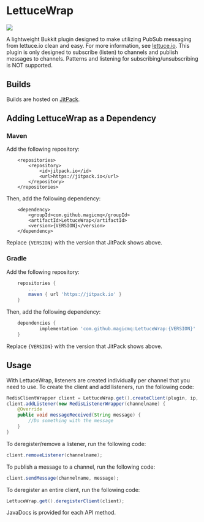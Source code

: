 # LettuceWrap
[![](https://jitpack.io/v/magicmq/LettuceWrap.svg)](https://jitpack.io/#magicmq/LettuceWrap)

A lightweight Bukkit plugin designed to make utilizing PubSub messaging from lettuce.io clean and easy. For more information, see [lettuce.io](http://lettuce.io). This plugin is only designed to subscribe (listen) to channels and publish messages to channels. Patterns and listening for subscribing/unsubscribing is NOT supported.

## Builds
Builds are hosted on [JitPack](https://jitpack.io/#magicmq/LettuceWrap).

## Adding LettuceWrap as a Dependency
### Maven
Add the following repository:
``` maven
	<repositories>
		<repository>
		    <id>jitpack.io</id>
		    <url>https://jitpack.io</url>
		</repository>
	</repositories>
```
Then, add the following dependency:
``` maven
	<dependency>
	    <groupId>com.github.magicmq</groupId>
	    <artifactId>LettuceWrap</artifactId>
	    <version>{VERSION}</version>
	</dependency>
```
Replace `{VERSION}` with the version that JitPack shows above.
### Gradle
Add the following repository:
``` groovy
	repositories {
		...
		maven { url 'https://jitpack.io' }
	}
```
Then, add the following dependency:
``` groovy
	dependencies {
	        implementation 'com.github.magicmq:LettuceWrap:{VERSION}'
	}
```
Replace `{VERSION}` with the version that JitPack shows above.

## Usage
With LettuceWrap, listeners are created individually per channel that you need to use. To create the client and add listeners, run the following code:
``` java
RedisClientWrapper client = LettuceWrap.get().createClient(plugin, ip, port, password);
client.addListener(new RedisListenerWrapper(channelname) {
    @Override
    public void messageReceived(String message) {
        //Do something with the message
    }
}
```
To deregister/remove a listener, run the following code:
``` java
client.removeListener(channelname);
```
To publish a message to a channel, run the following code:
``` java
client.sendMessage(channelname, message);
```
To deregister an entire client, run the following code:
``` java
LettuceWrap.get().deregisterClient(client);
```
JavaDocs is provided for each API method.
